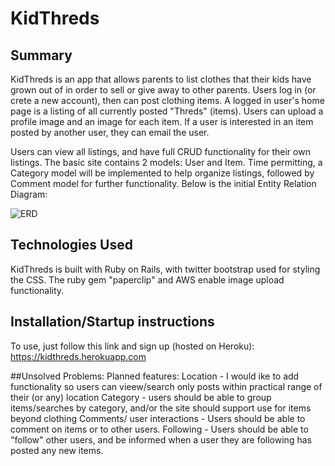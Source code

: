 # KidThreds

## Summary
KidThreds is an app that allows parents to list clothes that their kids have grown out of in order to sell or give away to other parents.
Users log in (or crete a new account), then can post clothing items. A logged in user's home page is a listing of all currently posted "Threds" (items). Users can upload a profile image and an image for each item. If a user is interested in an item posted by another user, they can email the user.

Users can view all listings, and have full CRUD functionality for their own listings. The basic site contains 2 models: User and Item.
Time permitting, a Category model will be implemented to help organize listings, followed by Comment model for further functionality.
Below is the initial Entity Relation Diagram:

![ERD](Project2_ERD.png)

## Technologies Used

KidThreds is built with Ruby on Rails, with twitter bootstrap used for styling the CSS. The ruby gem "paperclip" and AWS enable image upload functionality. 

## Installation/Startup instructions
To use, just follow this link and sign up (hosted on Heroku): https://kidthreds.herokuapp.com

##Unsolved Problems:
Planned features:
Location - I would ike to add functionality so users can  vieew/search only posts within practical range of their (or any) location
Category - users should be able to group items/searches by category, and/or the site should support use for items beyond clothing
Comments/ user interactions - Users should be able to comment on items or to other users.
Following - Users should be able to "follow" other users, and be informed when a user they are following has posted any new items.

